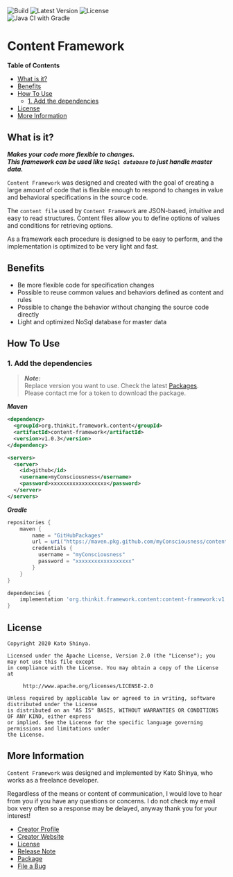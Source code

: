 ![Build](https://img.shields.io/badge/Build-Automated-2980b9.svg?style=for-the-badge)
![Latest Version](https://img.shields.io/badge/Latest_Version-v1.0.3-27ae60.svg?style=for-the-badge)
![License](https://img.shields.io/badge/License-Apache_2.0-e74c3c.svg?style=for-the-badge)</br>
![Java CI with Gradle](https://github.com/myConsciousness/content-framework/workflows/Java%20CI%20with%20Gradle/badge.svg)

# Content Framework

<!-- START doctoc generated TOC please keep comment here to allow auto update -->
<!-- DON'T EDIT THIS SECTION, INSTEAD RE-RUN doctoc TO UPDATE -->

**Table of Contents**

- [What is it?](#what-is-it)
- [Benefits](#benefits)
- [How To Use](#how-to-use)
  - [1. Add the dependencies](#1-add-the-dependencies)
- [License](#license)
- [More Information](#more-information)

<!-- END doctoc generated TOC please keep comment here to allow auto update -->

## What is it?

**_Makes your code more flexible to changes._**</br>
**_This framework can be used like `NoSql database` to just handle master data._**

`Content Framework` was designed and created with the goal of creating a large amount of code that is flexible enough to respond to changes in value and behavioral specifications in the source code.

The `content file` used by `Content Framework` are JSON-based, intuitive and easy to read structures. Content files allow you to define options of values and conditions for retrieving options.

As a framework each procedure is designed to be easy to perform, and the implementation is optimized to be very light and fast.

## Benefits

- Be more flexible code for specification changes
- Possible to reuse common values and behaviors defined as content and rules
- Possible to change the behavior without changing the source code directly
- Light and optimized NoSql database for master data

## How To Use

### 1. Add the dependencies

> **_Note:_**<br>
> Replace version you want to use. Check the latest [Packages](https://github.com/myConsciousness/content-framework/packages).<br>
> Please contact me for a token to download the package.

**_Maven_**

```xml
<dependency>
  <groupId>org.thinkit.framework.content</groupId>
  <artifactId>content-framework</artifactId>
  <version>v1.0.3</version>
</dependency>

<servers>
  <server>
    <id>github</id>
    <username>myConsciousness</username>
    <password>xxxxxxxxxxxxxxxxxx</password>
  </server>
</servers>
```

**_Gradle_**

```gradle
repositories {
    maven {
        name = "GitHubPackages"
        url = uri("https://maven.pkg.github.com/myConsciousness/content-framework")
        credentials {
          username = "myConsciousness"
          password = "xxxxxxxxxxxxxxxxxx"
        }
    }
}

dependencies {
    implementation 'org.thinkit.framework.content:content-framework:v1.0.3'
}
```

## License

```
Copyright 2020 Kato Shinya.

Licensed under the Apache License, Version 2.0 (the "License"); you may not use this file except
in compliance with the License. You may obtain a copy of the License at

     http://www.apache.org/licenses/LICENSE-2.0

Unless required by applicable law or agreed to in writing, software distributed under the License
is distributed on an "AS IS" BASIS, WITHOUT WARRANTIES OR CONDITIONS OF ANY KIND, either express
or implied. See the License for the specific language governing permissions and limitations under
the License.
```

## More Information

`Content Framework` was designed and implemented by Kato Shinya, who works as a freelance developer.

Regardless of the means or content of communication, I would love to hear from you if you have any questions or concerns. I do not check my email box very often so a response may be delayed, anyway thank you for your interest!

- [Creator Profile](https://github.com/myConsciousness)
- [Creator Website](https://myconsciousness.github.io/)
- [License](https://github.com/myConsciousness/content-framework/blob/master/LICENSE)
- [Release Note](https://github.com/myConsciousness/content-framework/releases)
- [Package](https://github.com/myConsciousness/content-framework/packages)
- [File a Bug](https://github.com/myConsciousness/content-framework/issues)
